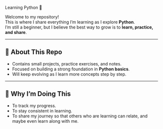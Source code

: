 Learning Python 🐍

Welcome to my repository!  
This is where I share everything I’m learning as I explore **Python**.  
I’m still a beginner, but I believe the best way to grow is to **learn, practice, and share**.  

---

## 📌 About This Repo
- Contains small projects, practice exercises, and notes.  
- Focused on building a strong foundation in **Python basics**.  
- Will keep evolving as I learn more concepts step by step.  

---

## 🚀 Why I’m Doing This
- To track my progress.  
- To stay consistent in learning.  
- To share my journey so that others who are learning can relate, and maybe even learn along with me.  

